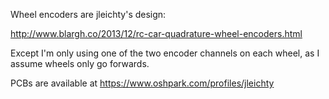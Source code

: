 Wheel encoders are jleichty's design:

http://www.blargh.co/2013/12/rc-car-quadrature-wheel-encoders.html

Except I'm only using one of the two encoder channels on each wheel, as I
assume wheels only go forwards.

PCBs are available at https://www.oshpark.com/profiles/jleichty
